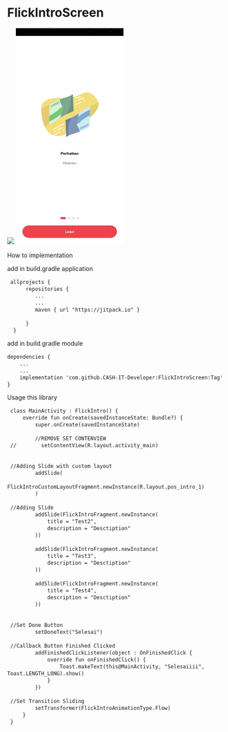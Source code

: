 # FlickIntroScreen
[![](https://jitpack.io/v/CASH-IT-Developer/FlickIntroScreen.svg)](https://jitpack.io/#CASH-IT-Developer/FlickIntroScreen)
<img src="https://raw.githubusercontent.com/CASH-IT-Developer/FlickIntroScreen/master/flickintro.jpeg" width="250" height="500">

   How to implementation
   
   
   add in build.gradle application
   
     allprojects {
          repositories {
             ...
             ...
             maven { url "https://jitpack.io" }

          }
      }
    
   add in build.gradle module
   
    dependencies {
        ...
        ...
        implementation 'com.github.CASH-IT-Developer:FlickIntroScreen:Tag'
    }
    
    
  Usage this library
  
     class MainActivity : FlickIntro() {
         override fun onCreate(savedInstanceState: Bundle?) {
             super.onCreate(savedInstanceState)
             
             //REMOVE SET CONTENVIEW
     //        setContentView(R.layout.activity_main)
     
     
     //Adding Slide with custom layout
             addSlide(
                 FlickIntroCustomLayoutFragment.newInstance(R.layout.pos_intro_1)
             )
     
     //Adding Slide
             addSlide(FlickIntroFragment.newInstance(
                 title = "Test2",
                 description = "Desctiption"
             ))
     
             addSlide(FlickIntroFragment.newInstance(
                 title = "Test3",
                 description = "Desctiption"
             ))
     
             addSlide(FlickIntroFragment.newInstance(
                 title = "Test4",
                 description = "Desctiption"
             ))
     
     
     //Set Done Button
             setDoneText("Selesai")
             
     //Callback Button Finished Clicked
             addFinishedClickListener(object : OnFinishedClick {
                 override fun onFinishedClick() {
                     Toast.makeText(this@MainActivity, "Selesaiiii", Toast.LENGTH_LONG).show()
                 }
             })
     
     //Set Transition Sliding
             setTransformer(FlickIntroAnimationType.Flow)
         }
     }

